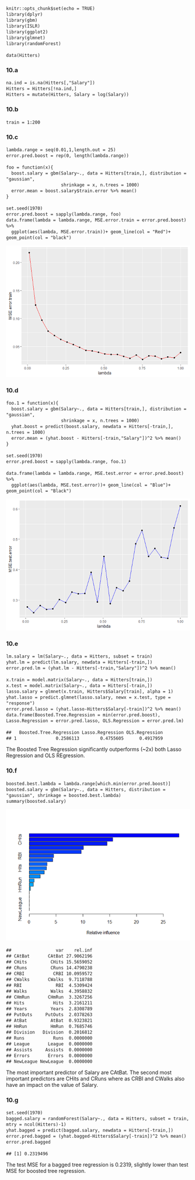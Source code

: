     knitr::opts_chunk$set(echo = TRUE)
    library(dplyr)
    library(gbm)
    library(ISLR)
    library(ggplot2)
    library(glmnet)
    library(randomForest)

    data(Hitters)

### 10.a

    na.ind = is.na(Hitters[,"Salary"])
    Hitters = Hitters[!na.ind,]
    Hitters = mutate(Hitters, Salary = log(Salary))

### 10.b

    train = 1:200

### 10.c

    lambda.range = seq(0.01,1,length.out = 25)
    error.pred.boost = rep(0, length(lambda.range))

    foo = function(x){
      boost.salary = gbm(Salary~., data = Hitters[train,], distribution = "gaussian",
                         shrinkage = x, n.trees = 1000)
      error.mean = boost.salary$train.error %>% mean()
    }

    set.seed(1970)
    error.pred.boost = sapply(lambda.range, foo)
    data.frame(lambda = lambda.range, MSE.error.train = error.pred.boost) %>% 
      ggplot(aes(lambda, MSE.error.train))+ geom_line(col = "Red")+ geom_point(col = "black")

![](Q10-Solution_files/figure-markdown_strict/10-c-1.png)

### 10.d

    foo.1 = function(x){
      boost.salary = gbm(Salary~., data = Hitters[train,], distribution = "gaussian",
                         shrinkage = x, n.trees = 1000)
      yhat.boost = predict(boost.salary, newdata = Hitters[-train,], n.trees = 1000)
      error.mean = (yhat.boost - Hitters[-train,"Salary"])^2 %>% mean()
    }

    set.seed(1970)
    error.pred.boost = sapply(lambda.range, foo.1)

    data.frame(lambda = lambda.range, MSE.test.error = error.pred.boost) %>%
      ggplot(aes(lambda, MSE.test.error))+ geom_line(col = "Blue")+ geom_point(col = "Black")

![](Q10-Solution_files/figure-markdown_strict/10-d-1.png)

### 10.e

    lm.salary = lm(Salary~., data = Hitters, subset = train)
    yhat.lm = predict(lm.salary, newdata = Hitters[-train,])
    error.pred.lm = (yhat.lm - Hitters[-train,"Salary"])^2 %>% mean()

    x.train = model.matrix(Salary~., data = Hitters[train,])
    x.test = model.matrix(Salary~., data = Hitters[-train,])
    lasso.salary = glmnet(x.train, Hitters$Salary[train], alpha = 1)
    yhat.lasso = predict.glmnet(lasso.salary, newx = x.test, type = "response")
    error.pred.lasso = (yhat.lasso-Hitters$Salary[-train])^2 %>% mean()
    data.frame(Boosted.Tree.Regression = min(error.pred.boost), Lasso.Regression = error.pred.lasso, OLS.Regression = error.pred.lm)

    ##   Boosted.Tree.Regression Lasso.Regression OLS.Regression
    ## 1               0.2586113        0.4755605      0.4917959

The Boosted Tree Regression significantly outperforms (~2x) both Lasso
Regression and OLS REgression.

### 10.f

    boosted.best.lambda = lambda.range[which.min(error.pred.boost)]
    boosted.salary = gbm(Salary~., data = Hitters, distribution = "gaussian", shrinkage = boosted.best.lambda)
    summary(boosted.salary)

![](Q10-Solution_files/figure-markdown_strict/10-f-1.png)

    ##                 var    rel.inf
    ## CAtBat       CAtBat 27.9062196
    ## CHits         CHits 15.5659052
    ## CRuns         CRuns 14.4790238
    ## CRBI           CRBI 10.0959572
    ## CWalks       CWalks  9.7118788
    ## RBI             RBI  4.5309424
    ## Walks         Walks  4.3958832
    ## CHmRun       CHmRun  3.3267256
    ## Hits           Hits  3.2161211
    ## Years         Years  2.8308789
    ## PutOuts     PutOuts  2.0378263
    ## AtBat         AtBat  0.9323821
    ## HmRun         HmRun  0.7685746
    ## Division   Division  0.2016812
    ## Runs           Runs  0.0000000
    ## League       League  0.0000000
    ## Assists     Assists  0.0000000
    ## Errors       Errors  0.0000000
    ## NewLeague NewLeague  0.0000000

The most important predictor of Salary are CAtBat. The second most
important predictors are CHits and CRuns where as CRBI and CWalks also
have an impact on the value of Salary.

### 10.g

    set.seed(1970)
    bagged.salary = randomForest(Salary~., data = Hitters, subset = train, mtry = ncol(Hitters)-1)
    yhat.bagged = predict(bagged.salary, newdata = Hitters[-train,])
    error.pred.bagged = (yhat.bagged-Hitters$Salary[-train])^2 %>% mean()
    error.pred.bagged

    ## [1] 0.2319496

The test MSE for a bagged tree regression is 0.2319, slightly lower than
test MSE for boosted tree regression.
